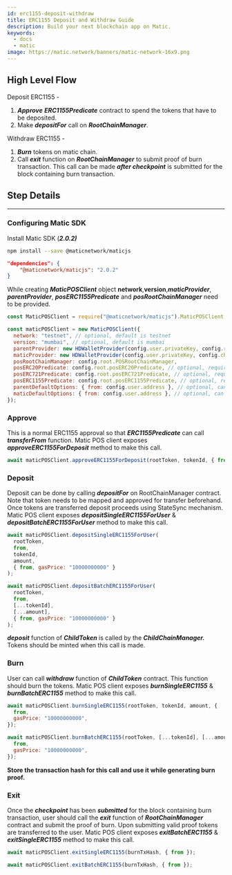 ```yaml
---
id: erc1155-deposit-withdraw
title: ERC1155 Deposit and Withdraw Guide
description: Build your next blockchain app on Matic.
keywords:
  - docs
  - matic
image: https://matic.network/banners/matic-network-16x9.png
---
```


## High Level Flow

Deposit ERC1155 -

1. **_Approve_** **_ERC1155Predicate_** contract to spend the tokens that have to be deposited.
2. Make **_depositFor_** call on **_RootChainManager_**.

Withdraw ERC1155 -

1. **_Burn_** tokens on matic chain.
2. Call **_exit_** function on **_RootChainManager_** to submit proof of burn transaction. This call can be made **_after checkpoint_** is submitted for the block containing burn transaction.

## Step Details

---

### Configuring Matic SDK

Install Matic SDK (**_2.0.2)_**

```bash
npm install --save @maticnetwork/maticjs
```

```json
"dependencies": {
    "@maticnetwork/maticjs": "2.0.2"
}
```

While creating **_MaticPOSClient_** object **network**,**version**,**_maticProvider_**, **_parentProvider_**, **_posERC1155Predicate_** and **_posRootChainManager_** need to be provided.

```jsx
const MaticPOSClient = require("@maticnetwork/maticjs").MaticPOSClient;

const maticPOSClient = new MaticPOSClient({
  network: "testnet", // optional, default is testnet
  version: "mumbai", // optional, default is mumbai
  parentProvider: new HDWalletProvider(config.user.privateKey, config.root.RPC),
  maticProvider: new HDWalletProvider(config.user.privateKey, config.child.RPC),
  posRootChainManager: config.root.POSRootChainManager,
  posERC20Predicate: config.root.posERC20Predicate, // optional, required only if working with ERC20 tokens
  posERC721Predicate: config.root.posERC721Predicate, // optional, required only if working with ERC721 tokens
  posERC1155Predicate: config.root.posERC1155Predicate, // optional, required only if working with ERC71155 tokens
  parentDefaultOptions: { from: config.user.address }, // optional, can also be sent as last param while sending tx
  maticDefaultOptions: { from: config.user.address }, // optional, can also be sent as last param while sending tx
});
```

### Approve

This is a normal ERC1155 approval so that **_ERC1155Predicate_** can call **_transferFrom_** function. Matic POS client exposes **_approveERC1155ForDeposit_** method to make this call.

```jsx
await maticPOSClient.approveERC1155ForDeposit(rootToken, tokenId, { from });
```

### Deposit

Deposit can be done by calling **_depositFor_** on RootChainManager contract. Note that token needs to be mapped and approved for transfer beforehand. Once tokens are transferred deposit proceeds using StateSync mechanism. Matic POS client exposes **_depositSingleERC1155ForUser_** & **_depositBatchERC1155ForUser_** method to make this call.

```jsx
await maticPOSClient.depositSingleERC1155ForUser(
  rootToken,
  from,
  tokenId,
  amount,
  { from, gasPrice: "10000000000" }
);
```

```jsx
await maticPOSClient.depositBatchERC1155ForUser(
  rootToken,
  from,
  [...tokenId],
  [...amount],
  { from, gasPrice: "10000000000" }
);
```

**_deposit_** function of **_ChildToken_** is called by the **_ChildChainManager._** Tokens should be minted when this call is made.

### Burn

User can call **_withdraw_** function of **_ChildToken_** contract. This function should burn the tokens. Matic POS client exposes **_burnSingleERC1155_** & **_burnBatchERC1155_** method to make this call.

```jsx
await maticPOSClient.burnSingleERC1155(rootToken, tokenId, amount, {
  from,
  gasPrice: "10000000000",
});
```

```jsx
await maticPOSClient.burnBatchERC1155(rootToken, [...tokenId], [...amount], {
  from,
  gasPrice: "10000000000",
});
```

**Store the transaction hash for this call and use it while generating burn proof.**

### Exit

Once the **_checkpoint_** has been **_submitted_** for the block containing burn transaction, user should call the **_exit_** function of **_RootChainManager_** contract and submit the proof of burn. Upon submitting valid proof tokens are transferred to the user. Matic POS client exposes **_exitBatchERC1155_** & **_exitSingleERC1155_** method to make this call.

```jsx
await maticPOSClient.exitSingleERC1155(burnTxHash, { from });
```

```jsx
await maticPOSClient.exitBatchERC1155(burnTxHash, { from });
```
